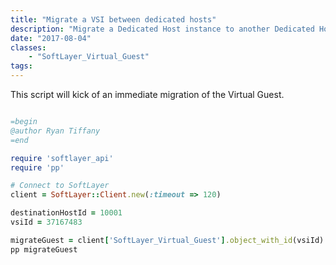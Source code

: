 ```yaml
---
title: "Migrate a VSI between dedicated hosts"
description: "Migrate a Dedicated Host instance to another Dedicated Host. You can migrate your dedicated host instances from one host to another within the same POD."
date: "2017-08-04"
classes:
    - "SoftLayer_Virtual_Guest"
tags:
---
```


This script will kick of an immediate migration of the Virtual Guest.

```ruby 

=begin
@author Ryan Tiffany
=end

require 'softlayer_api' 
require 'pp' 

# Connect to SoftLayer
client = SoftLayer::Client.new(:timeout => 120)

destinationHostId = 10001
vsiId = 37167483

migrateGuest = client['SoftLayer_Virtual_Guest'].object_with_id(vsiId).migrateDedicatedHost(destinationHostId)
pp migrateGuest
```